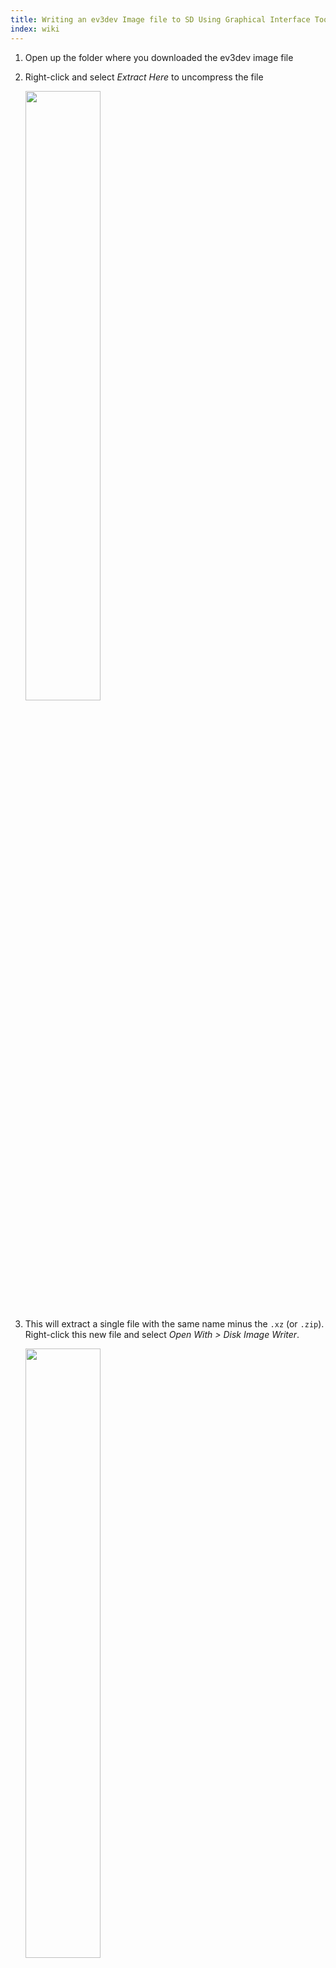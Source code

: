 ```yaml
---
title: Writing an ev3dev Image file to SD Using Graphical Interface Tools on Ubuntu
index: wiki
---
```


1. Open up the folder where you downloaded the ev3dev image file
2. Right-click and select *Extract Here* to uncompress the file

    <a href="https://raw.githubusercontent.com/wiki/mindboards/ev3dev/images/Ubuntu-SD-Flash/ubuntu1.png"><img height="50%" width="50%" src="https://raw.githubusercontent.com/wiki/mindboards/ev3dev/images/Ubuntu-SD-Flash/ubuntu1.png" /></a>

3. This will extract a single file with the same name minus the `.xz` (or `.zip`). Right-click this new file and select *Open With > Disk Image Writer*.

    <a href="https://raw.githubusercontent.com/wiki/mindboards/ev3dev/images/Ubuntu-SD-Flash/ubuntu2.png"><img height="50%" width="50%" src="https://raw.githubusercontent.com/wiki/mindboards/ev3dev/images/Ubuntu-SD-Flash/ubuntu2.png" /></a>

4. Make sure your SD card is plugged in and select it from the list, then click *Start Restoring...*.

    <a href="https://raw.githubusercontent.com/wiki/mindboards/ev3dev/images/Ubuntu-SD-Flash/ubuntu3.png"><img height="50%" width="50%" src="https://raw.githubusercontent.com/wiki/mindboards/ev3dev/images/Ubuntu-SD-Flash/ubuntu3.png" /></a>

5. Heed the warning. This is your last change to backup any files on your SD card. When you are ready, click *Restore*.

    <a href="https://raw.githubusercontent.com/wiki/mindboards/ev3dev/images/Ubuntu-SD-Flash/ubuntu4.png"><img height="50%" width="50%" src="https://raw.githubusercontent.com/wiki/mindboards/ev3dev/images/Ubuntu-SD-Flash/ubuntu4.png" /></a>

6. Yes, this requires root privileges, so type in your password and click *Authenticate*

    <a href="https://raw.githubusercontent.com/wiki/mindboards/ev3dev/images/Ubuntu-SD-Flash/ubuntu5.png"><img height="50%" width="50%" src="https://raw.githubusercontent.com/wiki/mindboards/ev3dev/images/Ubuntu-SD-Flash/ubuntu5.png" /></a>

6. Wait for it... This could take a while depending on the speed and size of your SD card.

7. When it is done copying the image, you should see something like this. Select the EV3_BOOT partition and click the &#9654; button to mount it (this will be needed in the next step of [[Getting Started v2]].

    <a href="https://raw.githubusercontent.com/wiki/mindboards/ev3dev/images/Ubuntu-SD-Flash/ubuntu6.png"><img height="50%" width="50%" src="https://raw.githubusercontent.com/wiki/mindboards/ev3dev/images/Ubuntu-SD-Flash/ubuntu6.png" /></a>
